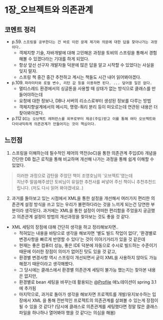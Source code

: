 # 1장_오브젝트와 의존관계
## 코멘트 정리
- p.59. `스프링을 공부한다는 건 바로 이런 문제 제기와 의문에 대한 답을 찾아나가는 과정이다.`
    - 객체지향 기술, 자바개발에 대해 고민해온 과정을 토비의 스프링을 통해서 경험해볼 수 있겠다라는 기대를 하게 되었다.
    - 항상 앞선 선구자 개발자들 덕분에 많은 답을 알고 시작할 수 있었다는 사실을 잊지 말자.
    - 스프링 책 중간 중간 추천하고 계시는 책들도 시간 내어 읽어봐야겠다.
- p.109. `파라미터와 로컬 변수, 리턴 값 등을 이용하면 된다. ... 덮어쓸 일은 없다.`
    - 멀티스레드 환경에서의 싱글톤을 사용할 때 상태가 없는 방식으로 클래스를 만들어야하는데
    - 요청에 대한 정보나, DB나 서버의 리소스로부터 생성된 정보를 다루는 방법
    - 객체지향설계에서의 메시지, 명령-쿼리 분리 등이 떠오르는데 연관된 내용은 더 찾아봐야겠다.
- p.112 `DI는 오브젝트 레퍼런스를 외부로부터 제공(주입)받고 이를 통해 여타 오브젝트와 다이내믹하게 의존관계가 만들어지는 것이 핵심이다.`
## 느낀점
1. 스프링을 이해하는데 필수적인 제어의 역전(IoC)을 통한 의존관계 주입(DI) 개념을 간단한 DB 접근 로직을 통해 비교하며 개선해 나가는 과정을 통해 쉽게 이해할 수 있었다.
> 이러한 과정으로 감탄을 주었던 책이 조영호님의 '오브젝트'였는데  
> 지난주 말씀해주셨던 토비님이 유일한 추천사를 써넣어 주신 책이니 추천추천드립니다. (저도 다시 읽어 봐야겠네요..)
2. 과거를 돌아보고 있는 시점에서 XML을 통한 설정을 개선해서 여러가지 편리한 의존관계 설정 방식을 쓰고 있는 우리가 불편하다라는 것을 느끼게 되는건 당연한 부분이라 생각된다. 과거에는 XML을 통한 설정이 어떠한 편리함을 주었을지 궁금했고 의존관계 설정이 방법의 개선과정을 찾아보는 것도 좋을 것 같다.
- XML 세팅의 장점에 대해 간단히 생각을 하고 정리해보자면..
    - 적혀있는 내용을 바탕으로 생각을 해보자면 '별도 빌드 작업이 없다', '환경별로 변경사항을 빠르게 반영할 수 있다'는 것이 이야기거리가 있을 것 같은데
    - 현재는 좋은 컴퓨터 성능, 좋은 IDE 덕분에 자동으로 수시로 빌드하는 수준이기 때문에 이러한 장점이 의미가 없어진 탓도 있을 것 같고,
    - 환경별 변경사항 역시 스프링이 개선되면서 굳이 XML을 사용하지 않아도 가능해졌기 때문이라고 생각해봤다.
    - 그 당시에는 클래스에서 환경별 의존관계 세팅이 불가능 했는지는 찾아본 내용은 없지만,
    - 환경별로 bean 세팅을 바꾸는데 활용되는 [@Profile](https://docs.spring.io/spring-framework/docs/current/javadoc-api/org/springframework/context/annotation/Profile.html) 애노테이션이 spring 3.1 에 추가됨
    - 마지막으로, 과거로 돌아가 생각을 해보자면 프로젝트를 개발/유지보수하는 입장에서 XML 을 통해 전반적인 프로젝트의 의존관계를 살펴볼 수 있는게 장점이 될 수 있을 것 같다? (당시에 클래스로 의존관계를 세팅했다면 정말 많은 클래스 파일을 하나하나 열어봐야 했을 것 같다는 의심을 해봄)